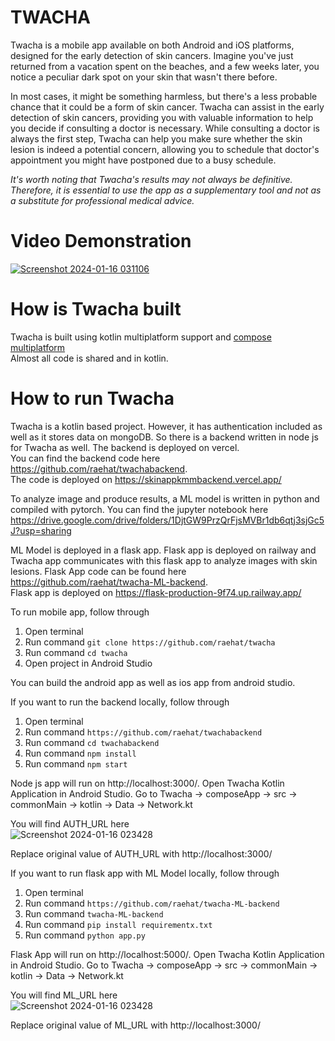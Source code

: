# TWACHA

Twacha is a mobile app available on both Android and iOS platforms, designed for the early detection of skin cancers. Imagine you've just returned from a vacation spent on the beaches, and a few weeks later, you notice a peculiar dark spot on your skin that wasn't there before.

In most cases, it might be something harmless, but there's a less probable chance that it could be a form of skin cancer. Twacha can assist in the early detection of skin cancers, providing you with valuable information to help you decide if consulting a doctor is necessary. While consulting a doctor is always the first step, Twacha can help you make sure whether the skin lesion is indeed a potential concern, allowing you to schedule that doctor's appointment you might have postponed due to a busy schedule.

*It's worth noting that Twacha's results may not always be definitive. Therefore, it is essential to use the app as a supplementary tool and not as a substitute for professional medical advice.*

# Video Demonstration

[![Screenshot 2024-01-16 031106](https://github.com/raehat/twacha/assets/77321971/e43e2f3c-41d7-4223-8f2c-f92e0c31d39f)](https://youtu.be/7PVyjJ4y-W4)

# How is Twacha built

Twacha is built using kotlin multiplatform support and [compose multiplatform]([url](https://www.jetbrains.com/lp/compose-multiplatform/)https://www.jetbrains.com/lp/compose-multiplatform/)  
Almost all code is shared and in kotlin. 

# How to run Twacha

Twacha is a kotlin based project. However, it has authentication included as well as it stores data on mongoDB. So there is a backend written in node js for Twacha as well. The backend is deployed on vercel.  
You can find the backend code here https://github.com/raehat/twachabackend.  
The code is deployed on https://skinappkmmbackend.vercel.app/

To analyze image and produce results, a ML model is written in python and compiled with pytorch. You can find the jupyter notebook here https://drive.google.com/drive/folders/1DjtGW9PrzQrFjsMVBr1db6qtj3sjGc5J?usp=sharing  

ML Model is deployed in a flask app. Flask app is deployed on railway and Twacha app communicates with this flask app to analyze images with skin lesions. Flask App code can be found here https://github.com/raehat/twacha-ML-backend.  
Flask app is deployed on https://flask-production-9f74.up.railway.app/  

To run mobile app, follow through 

1) Open terminal
2) Run command
   ```git clone https://github.com/raehat/twacha```
3) Run command
   ```cd twacha```
4) Open project in Android Studio

You can build the android app as well as ios app from android studio. 

If you want to run the backend locally, follow through

1) Open terminal
2) Run command
```https://github.com/raehat/twachabackend```
3) Run command
```cd twachabackend```
4) Run command
```npm install```
5) Run command
```npm start```

Node js app will run on http://localhost:3000/. Open Twacha Kotlin Application in Android Studio. Go to Twacha -> composeApp -> src -> commonMain -> kotlin -> Data -> Network.kt

You will find AUTH_URL here  
![Screenshot 2024-01-16 023428](https://github.com/raehat/twacha/assets/77321971/969e9358-26e4-4384-9aad-482c323e4830)

Replace original value of AUTH_URL with http://localhost:3000/

If you want to run flask app with ML Model locally, follow through

1) Open terminal
2) Run command
```https://github.com/raehat/twacha-ML-backend```
3) Run command
```twacha-ML-backend```
4) Run command
```pip install requirementx.txt```
5) Run command
```python app.py```

Flask App will run on http://localhost:5000/. Open Twacha Kotlin Application in Android Studio. Go to Twacha -> composeApp -> src -> commonMain -> kotlin -> Data -> Network.kt

You will find ML_URL here  
![Screenshot 2024-01-16 023428](https://github.com/raehat/twacha/assets/77321971/1042adfc-a21a-4407-8434-e7372d2b038b)

Replace original value of ML_URL with http://localhost:3000/
